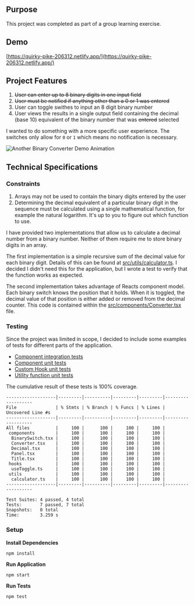## Purpose

This project was completed as part of a group learning exercise.

## Demo

[https://quirky-pike-206312.netlify.app/](https://quirky-pike-206312.netlify.app/)

## Project Features

1.  ~~User can enter up to 8 binary digits in one input field~~
2.  ~~User must be notified if anything other than a 0 or 1 was entered~~
3.  User can toggle swithes to input an 8 digit binary number
4.  User views the results in a single output field containing the decimal (base 10) equivalent of the binary number that was ~~entered~~ selected

I wanted to do something with a more specific user experience. The switches only allow for `0` or `1` which means no notification is necessary.

![Another Binary Converter Demo Animation](https://user-images.githubusercontent.com/14803/140261994-1df9ccfd-d846-462c-8189-6e7efc84e573.gif)

## Technical Specifications

### Constraints

1. Arrays may not be used to contain the binary digits entered by the user
2. Determining the decimal equivalent of a particular binary digit in the sequence must be calculated using a single mathematical function, for example the natural logarithm. It's up to you to figure out which function to use.

I have provided two implementations that allow us to calculate a decimal number from a binary number. Neither of them require me to store binary digits in an array.

The first implementation is a simple recursive sum of the decimal value for each binary digit. Details of this can be found at [src/utils/calculator.ts](src/utils/calculator.ts). I decided I didn't need this for the application, but I wrote a test to verify that the function works as expected.

The second implementation takes advantage of Reacts component model. Each binary switch knows the position that it holds. When it is toggled, the decimal value of that position is either added or removed from the decimal counter. This code is contained within the [src/components/Converter.tsx](src/components/converter.tsx) file.

### Testing

Since the project was limited in scope, I decided to include some examples of tests for different parts of the application.

- [Component integration tests](src/components/__tests__/Converter.test.tsx)
- [Component unit tests](src/components/__tests__/Panel.test.tsx)
- [Custom Hook unit tests](src/hooks/__tests__/useToggle.test.ts)
- [Utility function unit tests](src/utils/__tests__/calculator.test.ts)

The cumulative result of these tests is 100% coverage.

```
-------------------|---------|----------|---------|---------|-------------------
File               | % Stmts | % Branch | % Funcs | % Lines | Uncovered Line #s
-------------------|---------|----------|---------|---------|-------------------
All files          |     100 |      100 |     100 |     100 |
 components        |     100 |      100 |     100 |     100 |
  BinarySwitch.tsx |     100 |      100 |     100 |     100 |
  Converter.tsx    |     100 |      100 |     100 |     100 |
  Decimal.tsx      |     100 |      100 |     100 |     100 |
  Panel.tsx        |     100 |      100 |     100 |     100 |
  Title.tsx        |     100 |      100 |     100 |     100 |
 hooks             |     100 |      100 |     100 |     100 |
  useToggle.ts     |     100 |      100 |     100 |     100 |
 utils             |     100 |      100 |     100 |     100 |
  calculator.ts    |     100 |      100 |     100 |     100 |
-------------------|---------|----------|---------|---------|-------------------

Test Suites: 4 passed, 4 total
Tests:       7 passed, 7 total
Snapshots:   0 total
Time:        3.259 s
```

### Setup

**Install Dependencies**

`npm install`

**Run Application**

`npm start`

**Run Tests**

`npm test`
